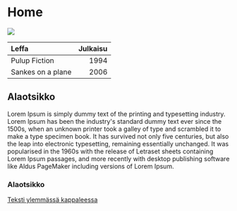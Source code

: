 # Home

![](https://en.wikipedia.org/wiki/The_Lord_of_the_Rings:_The_Fellowship_of_the_Ring#/media/File:The_Lord_of_the_Rings_The_Fellowship_of_the_Ring_(2001)_theatrical_poster.jpg)

| Leffa | Julkaisu |
|:-----| --------:|
| Pulup Fiction | 1994 |
| Sankes on a plane | 2006 |

## Alaotsikko

Lorem Ipsum is simply dummy text of the printing and typesetting industry. Lorem Ipsum has been the industry's standard dummy text ever since the 1500s, when an unknown printer took a galley of type and scrambled it to make a type specimen book. It has survived not only five centuries, but also the leap into electronic typesetting, remaining essentially unchanged. It was popularised in the 1960s with the release of Letraset sheets containing Lorem Ipsum passages, and more recently with desktop publishing software like Aldus PageMaker including versions of Lorem Ipsum.

### Alaotsikko

[Teksti ylemmässä kappaleessa](http://www.lipsum.com/)
